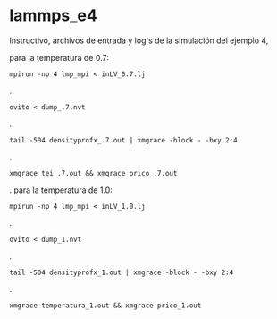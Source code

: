 # lammps_e4

Instructivo, archivos de entrada y log's de la simulación del ejemplo 4,

para la temperatura de 0.7:

    mpirun -np 4 lmp_mpi < inLV_0.7.lj
. 

    ovito < dump_.7.nvt
.

    tail -504 densityprofx_.7.out | xmgrace -block - -bxy 2:4
.

    xmgrace tei_.7.out && xmgrace prico_.7.out
.
para la temperatura de 1.0:

    mpirun -np 4 lmp_mpi < inLV_1.0.lj
. 

    ovito < dump_1.nvt
.

    tail -504 densityprofx_1.out | xmgrace -block - -bxy 2:4
.

    xmgrace temperatura_1.out && xmgrace prico_1.out
